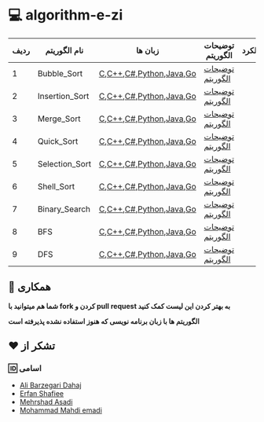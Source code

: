 # :computer:  algorithm-e-zi
ردیف |  نام الگوریتم | زبان ها | توضیحات الگوریتم |عملکرد|بیشتر بدانیم!
 --- | --- | --- | --- | --- | --- 
 1|Bubble_Sort|[C](https://github.com/MehrCodeLand/algorithm-e-zi/blob/main/Bubble_Sort/Bubble_Sort.c),[C++](https://github.com/MehrCodeLand/algorithm-e-zi/blob/main/Bubble_Sort/Bubble_Sort.cpp),[C#](),[Python](https://github.com/MehrCodeLand/algorithm-e-zi/blob/main/Bubble_Sort/Bubble_sort.py),[Java](https://github.com/MehrCodeLand/algorithm-e-zi/blob/main/Bubble_Sort/Bubble_Sort.java),[Go](https://github.com/MehrCodeLand/algorithm-e-zi/blob/main/Bubble_Sort/Bubble_Sort(go)/main.go)|[توضیحات الگوریتم](https://github.com/MehrCodeLand/algorithm-e-zi/blob/main/Bubble_Sort/README.md)
 2|Insertion_Sort|[C](),[C++](https://github.com/MehrCodeLand/algorithm-e-zi/blob/main/Insertion_Sort/Insertion_Sort.cpp),[C#](),[Python](https://github.com/MehrCodeLand/algorithm-e-zi/blob/main/Insertion_Sort/Insertion_sort.py),[Java](https://github.com/MehrCodeLand/algorithm-e-zi/blob/main/Insertion_Sort/Insertion_Sort.java),[Go](https://github.com/MehrCodeLand/algorithm-e-zi/blob/main/Insertion_Sort/Insertion_Sort(go)/main.go)|[توضیحات الگوریتم]()
 3|Merge_Sort|[C](),[C++](https://github.com/MehrCodeLand/algorithm-e-zi/blob/main/Merge_Sort/Merge_Sort.cpp),[C#](),[Python](https://github.com/MehrCodeLand/algorithm-e-zi/blob/main/Merge_Sort/Merge_Sort.py),[Java](https://github.com/MehrCodeLand/algorithm-e-zi/blob/main/Merge_Sort/Merge_Sort.java),[Go](https://github.com/MehrCodeLand/algorithm-e-zi/blob/main/Merge_Sort/Merge_Sort(go)/main.go)|[توضیحات الگوریتم](https://github.com/MehrCodeLand/algorithm-e-zi/blob/main/Merge_Sort/README.md)
 4|Quick_Sort|[C](),[C++](https://github.com/MehrCodeLand/algorithm-e-zi/blob/main/Quick_Sort/Quick_Sort.cpp),[C#](),[Python](https://github.com/MehrCodeLand/algorithm-e-zi/blob/main/Quick_Sort/Quick_Sort.py),[Java](https://github.com/MehrCodeLand/algorithm-e-zi/blob/main/Quick_Sort/Quick_Sort.java),[Go](https://github.com/MehrCodeLand/algorithm-e-zi/blob/main/Quick_Sort/Quick_Sort(go)/main.go)|[توضیحات الگوریتم](https://github.com/MehrCodeLand/algorithm-e-zi/blob/main/Quick_Sort/README.md)
 5|Selection_Sort|[C](),[C++](https://github.com/MehrCodeLand/algorithm-e-zi/blob/main/Selection_Sort/Selection_Sort.cpp),[C#](),[Python](https://github.com/MehrCodeLand/algorithm-e-zi/blob/main/Selection_Sort/Selection_Sort.py),[Java](https://github.com/MehrCodeLand/algorithm-e-zi/blob/main/Selection_Sort/Selection_Sort.java),[Go](https://github.com/MehrCodeLand/algorithm-e-zi/blob/main/Selection_Sort/Selection_Sort(go)/main.go)|[توضیحات الگوریتم](https://github.com/MehrCodeLand/algorithm-e-zi/blob/main/Selection_Sort/README.md)
 6|Shell_Sort|[C](),[C++](https://github.com/MehrCodeLand/algorithm-e-zi/blob/main/Shell_Sort/Shell_Sort.cpp),[C#](),[Python](https://github.com/MehrCodeLand/algorithm-e-zi/blob/main/Shell_Sort/Shell_sort.py),[Java](https://github.com/MehrCodeLand/algorithm-e-zi/blob/main/Shell_Sort/Shell_Sort.java),[Go](https://github.com/MehrCodeLand/algorithm-e-zi/blob/main/Shell_Sort/Shell_Sort(go)/main.go)|[توضیحات الگوریتم]()
 7|Binary_Search|[C](),[C++](https://github.com/MehrCodeLand/algorithm-e-zi/blob/main/Binary_Search/Binary_Search.cpp),[C#](),[Python](https://github.com/MehrCodeLand/algorithm-e-zi/blob/main/Binary_Search/Binary_Search.py),[Java](https://github.com/MehrCodeLand/algorithm-e-zi/blob/main/Binary_Search/Binary_Search.java),[Go](https://github.com/MehrCodeLand/algorithm-e-zi/blob/main/Binary_Search/Binary_Search(go)/main.go)|[توضیحات الگوریتم](https://github.com/MehrCodeLand/algorithm-e-zi/blob/main/Binary_Search/README.md)
 8|BFS|[C](),[C++](https://github.com/MehrCodeLand/algorithm-e-zi/blob/main/BFS/BFS.cpp),[C#](),[Python](),[Java](),[Go]()|[توضیحات الگوریتم]()
 9|DFS|[C](),[C++](https://github.com/MehrCodeLand/algorithm-e-zi/blob/main/DFS/DFS.cpp),[C#](),[Python](https://github.com/MehrCodeLand/algorithm-e-zi/blob/main/DFS/DFS.py),[Java](https://github.com/MehrCodeLand/algorithm-e-zi/blob/main/DFS/DFS.java),[Go](https://github.com/MehrCodeLand/algorithm-e-zi/blob/main/DFS/DFS(go)/main.go)|[توضیحات الگوریتم]()
 


## :handshake: همکاری

**شما هم میتوانید با fork کردن و pull request به بهتر کردن این لیست کمک کنید**

**الگوریتم ها با زبان برنامه نویسی که هنوز استفاده نشده پذیرفته است**




 ## :heart: تشکر از

### :id: اسامی

* [Ali Barzegari Dahaj](https://github.com/Ali-Barzegari-d)
* [Erfan Shafiee](https://github.com/erfanshafieeee)
* [Mehrshad Asadi](https://github.com/MehrCodeLand)
* [Mohammad Mahdi emadi]()
  
